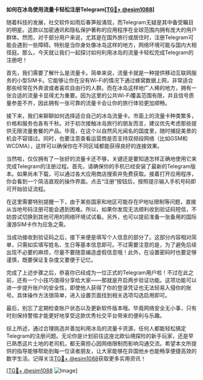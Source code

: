 **如何在冰岛使用流量卡轻松注册Telegram[[TG💪+ @esim1088](https://t.me/s/esim1088)]**

随着科技的发展，社交软件如雨后春笋般涌现，而Telegram无疑是其中备受瞩目的明星。这款以加密通讯和隐私保护著称的应用程序在全球范围内拥有庞大的用户群体。然而，对于部分用户来说，尤其是在国外旅行或居住时，注册Telegram可能会遇到一些障碍。特别是当你身处像冰岛这样的地方，网络环境可能与国内大相径庭。那么，今天就让我们一起探讨如何利用冰岛的流量卡轻松完成Telegram的注册吧！

首先，我们需要了解什么是流量卡。简单来说，流量卡就是一种提供移动互联网服务的小型SIM卡。它能够让你在没有Wi-Fi的情况下通过蜂窝数据上网，非常适合那些经常在外奔波或者喜欢自由行的人群。而在冰岛这样地广人稀的地方，拥有一张合适的流量卡显得尤为重要。因为这里的公共Wi-Fi覆盖范围有限，并且信号质量参差不齐，因此拥有一张可靠的流量卡会让你的旅行体验更加顺畅。

接下来，我们来聊聊如何选择适合自己的冰岛流量卡。市面上的流量卡种类繁多，价格和服务也各有千秋。对于初次接触冰岛旅行的朋友而言，建议优先考虑那些提供无限流量套餐的产品。毕竟，在这个以自然风光闻名的国度里，随时捕捉美景的机会不容错过。同时，也要注意查看运营商是否支持双频段网络（比如GSM和WCDMA），这样可以确保你在不同区域都能获得良好的连接效果。

当然啦，仅仅拥有了一张好的流量卡还不够，关键还是要知道怎样正确地使用它来完成Telegram的注册过程。首先，请确保你的手机已经安装了最新的Telegram版本。如果尚未下载，可以通过各大应用商店搜索并免费获取。接着打开应用程序，你会看到一个简洁直观的操作界面。点击“注册”按钮后，按照提示输入手机号码即可开始验证流程。

在这里需要特别提醒一下，由于某些国家和地区可能存在IP地址限制等问题，直接从当地号码注册可能会遇到困难。所以，如果你发现无法顺利收到验证码短信，不妨尝试切换到其他可用的网络环境试试看。另外，也可以提前准备一张备用的国际漫游SIM卡作为应急之需。

当成功接收到验证码之后，接下来便是填写个人信息的部分了。这部分内容相对简单，只需如实填写姓名、生日等基本信息即可。不过需要注意的是，为了避免后续出现不必要的麻烦，尽量不要随意编造虚假信息哦！此外，在设置密码时也要足够谨慎，既要保证复杂度又要便于记忆。

完成了上述步骤之后，恭喜你已经成为一位正式的Telegram用户啦！不过在此之前，还有一个小技巧值得分享给大家——那就是开启两步验证功能。这项功能可以进一步提升账户的安全性，即使他人获得了你的登录凭证也无法轻易入侵你的账号。具体操作方法很简单，进入设置页面找到相关选项勾选启用即可。

最后，别忘了定期检查账户状态以及更新软件版本哦。毕竟网络安全无小事，只有时刻保持警惕才能更好地享受这款优秀社交平台带来的便利与乐趣。

综上所述，通过合理挑选并善加利用冰岛的流量卡资源，任何人都能轻松搞定Telegram的注册问题。无论你是计划前往这座北欧仙境探险的新手玩家，还是早已熟悉这片土地的老司机，都无需担心因网络限制而影响沟通交流。希望本文所提供的指导能够帮助到每一位读者朋友，让大家能够在异国他乡也能畅享便捷高效的数字生活。记得关注[TG💪+ @esim1088](https://t.me/s/esim1088)获取更多实用资讯！

[[TG💪+ @esim1088](https://t.me/s/esim1088) ![Image](https://i.postimg.cc/4NQfJmqS/Snipaste-2025-05-13-00-14-12.png)]